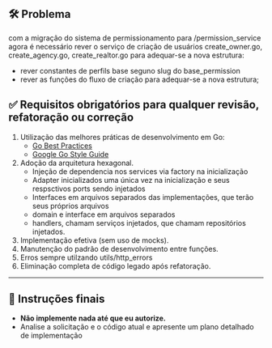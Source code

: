 ## 🛠️ Problema
com a migração do sistema de permissionamento para /permission_service agora é necessário rever o serviço de criação de usuários create_owner.go, create_agency.go, create_realtor.go para adequar-se a nova estrutura:
- rever constantes de perfils base seguno slug do base_permission
- rever as funções do fluxo de criação para adequar-se a nova estrutura;

## ✅ Requisitos obrigatórios para qualquer revisão, refatoração ou correção

1. Utilização das melhores práticas de desenvolvimento em Go:  
   - [Go Best Practices](https://go.dev/talks/2013/bestpractices.slide#1)  
   - [Google Go Style Guide](https://google.github.io/styleguide/go/)
2. Adoção da arquitetura hexagonal.
   - Injeção de dependencia nos services via factory na inicialização
   - Adapter inicializados uma única vez na inicialização e seus respsctivos ports sendo injetados
   - Interfaces em arquivos separados das implementações, que terão seus próprios arquivos
   - domain e interface em arquivos separados
   - handlers, chamam serviços injetados, que chamam repositórios injetados.
3. Implementação efetiva (sem uso de mocks).
4. Manutenção do padrão de desenvolvimento entre funções.
5. Erros sempre utilzando utils/http_errors
6. Eliminação completa de código legado após refatoração.

---

## 📌 Instruções finais

- **Não implemente nada até que eu autorize.**
- Analise a solicitação e o código atual e apresente um plano detalhado de implementação
   
